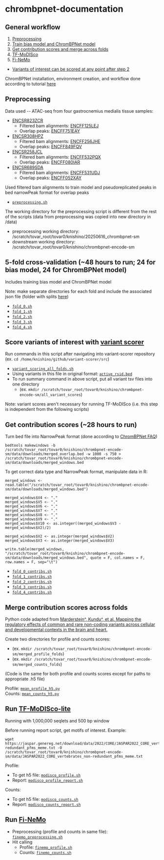 # chrombpnet-documentation
## General workflow
1. [Preprocessing](#preprocessing)
2. [Train bias model and ChromBPNet model](#5-fold-cross-validation-48-hours-to-run-24-for-bias-model-24-for-chrombpnet-model)
3. [Get contribution scores and merge across folds](#get-contribution-scores-28-hours-to-run)
4. [TF-MoDISco](#run-tf-modisco-lite)
5. [Fi-NeMo](#run-fi-nemo)

* [Variants of interest can be scored at any point after step 2](#score-variants-of-interest-with-variant-scorer)

ChromBPNet installation, environment creation, and workflow done according to tutorial [here](https://github.com/kundajelab/chrombpnet/wiki/Installation)

## Preprocessing
Data used -- ATAC-seq from four gastrocnemius medialis tissue samples:
- [ENCSR823ZCR](https://www.encodeproject.org/experiments/ENCSR823ZCR/)
  - Filtered bam alignments: [ENCFF125LEJ](https://www.encodeproject.org/files/ENCFF125LEJ/)
  - Overlap peaks: [ENCFF751EAY](https://www.encodeproject.org/files/ENCFF751EAY/)
- [ENCSR308HPZ](https://www.encodeproject.org/experiments/ENCSR308HPZ/)
  - Filtered bam alignments: [ENCFF256JHE](https://www.encodeproject.org/files/ENCFF256JHE/)
  - Overlap peaks: [ENCFF849FQV](https://www.encodeproject.org/files/ENCFF849FQV/)
- [ENCSR258JCL](https://www.encodeproject.org/experiments/ENCSR258JCL/)
  - Filtered bam alignments: [ENCFF532PQX](https://www.encodeproject.org/files/ENCFF532PQX/)
  - Overlap peaks: [ENCFF080IAR](https://www.encodeproject.org/files/ENCFF080IAR/)
- [ENCSR689SDA](https://www.encodeproject.org/experiments/ENCSR689SDA/)
  - Filtered bam alignments: [ENCFF531UDJ](https://www.encodeproject.org/files/ENCFF531UDJ/)
  - Overlap peaks: [ENCFF052XAY](https://www.encodeproject.org/files/ENCFF052XAY/)

Used filtered bam alignments to train model and pseudoreplicated peaks in bed narrowPeak format for overlap peaks  
- [`preprocessing.sh`](preprocessing.sh)

The working directory for the preprocessing script is different from the rest of the scripts (data from preprocessing was copied into new directory in /data)
- preprocessing working directory: /scratch/tovar_root/tovar0/knishino/20250616_chrombpnet-sm
- downstream working directory: /scratch/tovar_root/tovar0/knishino/chrombpnet-encode-sm

## 5-fold cross-validation (~48 hours to run; 24 for bias model, 24 for ChromBPNet model)
Includes training bias model and ChromBPNet model  

Note: make separate directories for each fold and include the associated json file (folder with splits [here](splits/))

- [`fold_0.sh`](/folds/fold_0.sh)
- [`fold_1.sh`](/folds/fold_1.sh)
- [`fold_2.sh`](/folds/fold_2.sh)
- [`fold_3.sh`](/folds/fold_3.sh)
- [`fold_4.sh`](/folds/fold_4.sh)

## Score variants of interest with [variant scorer](https://github.com/kundajelab/variant-scorer/tree/main)

Run commands in this script after navigating into variant-scorer repository (ex. `cd /home/knishino/github/variant-scorer/src`)  
- [`variant_scoring_all_folds.sh`](variant_scoring_all_folds.sh)
- Using variants in this file in original format: [`active_rsid.bed`](active_rsid.bed)
- To run summary command in above script, put all variant tsv files into one directory
  - (ex. `mkdir /scratch/tovar_root/tovar0/knishino/chrombpnet-encode-sm/all_variant_scores`)
 
Note: variant scores aren't necessary for running TF-MoDISco (i.e. this step is independent from the following scripts)

## Get contribution scores (~28 hours to run)
Turn bed file into NarrowPeak format (done according to [ChromBPNet FAQ](https://github.com/kundajelab/chrombpnet/wiki/FAQ))

```
bedtools makewindows -b /scratch/tovar_root/tovar0/knishino/chrombpnet-encode-sm/data/downloads/merged_overlap.bed -w 1000 -s 750 > /scratch/tovar_root/tovar0/knishino/chrombpnet-encode-sm/data/downloads/merged_windows.bed
```

To get correct data type and NarrowPeak format, manipulate data in R:

```
merged_windows <- read.table("/scratch/tovar_root/tovar0/knishino/chrombpnet-encode-sm/data/downloads/merged_windows.bed")

merged_windows$V4 <- "."
merged_windows$V5 <- "."
merged_windows$V6 <- "."
merged_windows$V7 <- "."
merged_windows$V8 <- "."
merged_windows$V9 <- "."
merged_windows$V10 <- as.integer((merged_windows$V3 - merged_windows$V2)/2)

merged_windows$V2 <- as.integer(merged_windows$V2)
merged_windows$V3 <- as.integer(merged_windows$V3)

write.table(merged_windows, "/scratch/tovar_root/tovar0/knishino/chrombpnet-encode-sm/data/downloads/merged_windows.bed", quote = F, col.names = F, row.names = F, sep="\t")
```

- [`fold_0_contribs.sh`](/folds_contribs/fold_0_contribs.sh)
- [`fold_1_contribs.sh`](/folds_contribs/fold_1_contribs.sh)
- [`fold_2_contribs.sh`](/folds_contribs/fold_2_contribs.sh)
- [`fold_3_contribs.sh`](/folds_contribs/fold_3_contribs.sh)
- [`fold_4_contribs.sh`](/folds_contribs/fold_4_contribs.sh)

## Merge contribution scores across folds
Python code adapted from [Marderstein^, Kundu^, et al. Mapping the regulatory effects of common and rare non-coding variants across cellular and developmental contexts in the brain and heart.](https://pubmed.ncbi.nlm.nih.gov/40027628/)     

Create two directories for profile and counts scores:  
  - (ex. `mkdir /scratch/tovar_root/tovar0/knishino/chrombpnet-encode-sm/merged_profile_folds`)
  - (ex. `mkdir /scratch/tovar_root/tovar0/knishino/chrombpnet-encode-sm/merged_counts_folds`)

(Code is the same for both profile and counts scores except for paths to appropriate .h5 file)   

Profile: [`mean_profile_h5.py`](contribution_scores/mean_profile_h5.py)   
Counts: [`mean_counts_h5.py`](contribution_scores/mean_counts_h5.py)

## Run [TF-MoDISco-lite](https://github.com/jmschrei/tfmodisco-lite)
Running with 1,000,000 seqlets and 500 bp window

Before running report script, get motifs of interest. Example:
```
wget https://jaspar.genereg.net/download/data/2022/CORE/JASPAR2022_CORE_vertebrates_non-redundant_pfms_meme.txt -O /scratch/tovar_root/tovar0/knishino/chrombpnet-encode-sm/data/JASPAR2022_CORE_vertebrates_non-redundant_pfms_meme.txt
```

Profile:
- To get h5 file: [`modisco_profile.sh`](/modisco/modisco_profile.sh)
- Report: [`modisco_profile_report.sh`](/modisco/modisco_profile_report.sh)
 
Counts:
- To get h5 file: [`modisco_counts.sh`](/modisco/modisco_counts.sh)
- Report: [`modisco_counts_report.sh`](/modisco/modisco_counts_report.sh)

## Run [Fi-NeMo](https://github.com/austintwang/finemo_gpu)
- Preprocessing (profile and counts in same file): [`finemo_preprocessing.sh`](/finemo/finemo_preprocessing.sh)
- Hit calling
  - Profile: [`finemo_profile.sh`](/finemo/finemo_profile.sh)
  - Counts: [`finemo_counts.sh`](/finemo/finemo_counts.sh)


